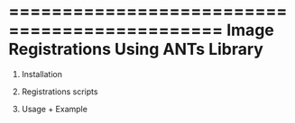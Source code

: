 ==============================================
   Image Registrations Using ANTs Library
==============================================

1) Installation

2) Registrations scripts

3) Usage + Example


